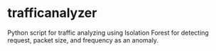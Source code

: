 # trafficanalyzer
Python script for traffic analyzing using Isolation Forest for detecting request, packet size, and frequency as an anomaly.
